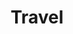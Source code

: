 ---
title: Travel
layout: category
permalink: /travel/
taxonomy: travel
header:
  overlay_image: /assets/images/banner-travel.jpg
  overlay_filter: 0.5
  teaser: /assets/images/teaser-travel.jpg
excerpt: Travel and stuff.
entries_layout: grid
classes: wide
---